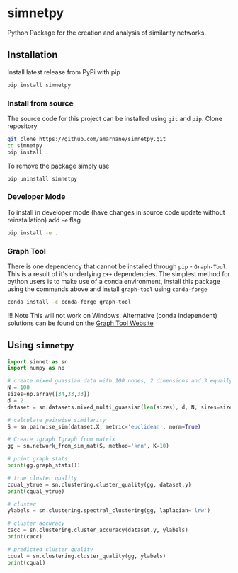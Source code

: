 # simnetpy

Python Package for the creation and analysis of similarity networks.

<!-- Project Organization
--------------------

    .
    ├── AUTHORS.md
    ├── LICENSE
    ├── README.md
    ├── notebooks
    └── src/simnet
        ├── clustering
        ├── datasets
        ├── graph
        ├── plotting
        ├── similarity
        └── utils 
-->

## Installation

Install latest release from PyPi with pip

```bash
pip install simnetpy
```

### Install from source

The source code for this project can be installed using `git` and `pip`.
Clone repository

```bash
git clone https://github.com/amarnane/simnetpy.git
cd simnetpy
pip install .
```

To remove the package simply use

```bash
pip uninstall simnetpy
```

### Developer Mode

To install in developer mode (have changes in source code update without reinstallation) add `-e` flag

```bash
pip install -e .
```
<!-- 
Note: removing the package is slightly more complicated and a different command is needed to uninstall -->

<!-- ```
python setup.py develop -u
``` -->

### Graph Tool

There is one dependency that cannot be installed through `pip` - `Graph-Tool`. This is a result of it's underlying `c++` dependencies.
The simplest method for python users is to make use of a conda environment, install this package using the commands above and install `graph-tool` using `conda-forge`

```bash
conda install -c conda-forge graph-tool
```

!!! Note 
    This will not work on Windows. Alternative (conda independent) solutions can be found on the [Graph Tool Website](https://git.skewed.de/count0/graph-tool/-/wikis/installation-instructions#installing-via-conda)

## Using `simnetpy`

```Python
import simnet as sn
import numpy as np

# create mixed guassian data with 100 nodes, 2 dimensions and 3 equally sized clusters.
N = 100
sizes=np.array([34,33,33])
d = 2
dataset = sn.datasets.mixed_multi_guassian(len(sizes), d, N, sizes=sizes)

# calculate pairwise similarity
S = sn.pairwise_sim(dataset.X, metric='euclidean', norm=True)

# Create igraph Igraph from matrix
gg = sn.network_from_sim_mat(S, method='knn', K=10)

# print graph stats
print(gg.graph_stats())

# true cluster quality
cqual_ytrue = sn.clustering.cluster_quality(gg, dataset.y)
print(cqual_ytrue)

# cluster
ylabels = sn.clustering.spectral_clustering(gg, laplacian='lrw')

# cluster accuracy
cacc = sn.clustering.cluster_accuracy(dataset.y, ylabels)
print(cacc)

# predicted cluster quality
cqual = sn.clustering.cluster_quality(gg, ylabels)
print(cqual)
```
